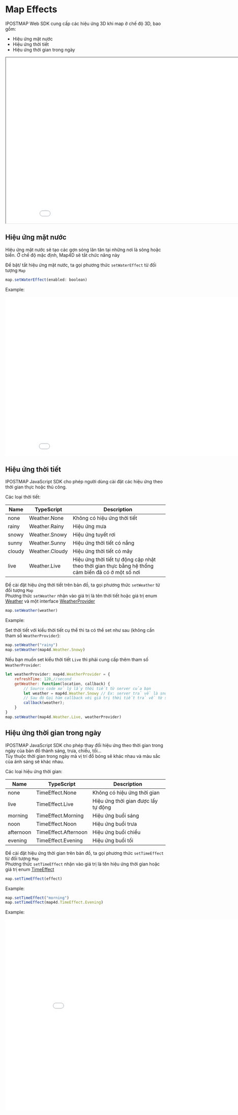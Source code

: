 # Map Effects

IPOSTMAP Web SDK cung cấp các hiệu ứng 3D khi map ở chế độ 3D, bao gồm:

- Hiệu ứng mặt nước
- Hiệu ứng thời tiết
- Hiệu ứng thời gian trong ngày

<iframe src="./html/map-effect.html" style="min-width: 900px;" height="520px"></iframe>

## Hiệu ứng mặt nước

Hiệu ứng mặt nước sẽ tạo các gợn sóng lăn tăn tại những nơi là sông hoặc biển. Ở chế độ mặc định, Map4D sẽ tắt chức năng này

Để bật/ tắt hiệu ứng mặt nước, ta gọi phương thức `setWaterEffect` từ đối tượng `Map`

```js
map.setWaterEffect(enabled: boolean)
```


Example:
<iframe style="min-width: 900px;" height="500px" src="//jsfiddle.net/huydang/5v9kpe6h/embedded/" allowfullscreen="allowfullscreen" allowpaymentrequest frameborder="0"></iframe>

## Hiệu ứng thời tiết

IPOSTMAP JavaScript SDK cho phép người dùng cài đặt các hiệu ứng theo thời gian thực hoặc thủ công.

Các loại thời tiết:

| Name   | TypeScript     | Description                                                                                       |
|--------|----------------|---------------------------------------------------------------------------------------------------|
| none   | Weather.None   | Không có hiệu ứng thời tiết                                                                       |
| rainy  | Weather.Rainy  | Hiệu ứng mưa                                                                                      |
| snowy  | Weather.Snowy  | Hiệu ứng tuyết rơi                                                                                |
| sunny  | Weather.Sunny  | Hiệu ứng thời tiết có nắng                                                                        |
| cloudy | Weather.Cloudy | Hiệu ứng thời tiết có mây                                                                         |
| live   | Weather.Live   | Hiệu ứng thời tiết tự động cập nhật theo thời gian thực bằng hệ thống cảm biến đã có ở một số nơi |

Để cài đặt hiệu ứng thời tiết trên bản đồ, ta gọi phương thức `setWeather` từ đối tượng `Map`  
Phương thức `setWeather` nhận vào giá trị là tên thời tiết hoặc giá trị enum [Weather](/ipostmap-map/web/v1.0/reference/map.md?id=weather-enum) và một
interface [WeatherProvider](/ipostmap-map/web/v1.0/reference/map.md?id=weatherprovider-interface)

```js
map.setWeather(weather)
```

Example:

Set thời tiết với kiểu thời tiết cụ thể thì ta có thể set như sau (không cần tham số `WeatherProvider`):

```js
map.setWeather("rainy")
map.setWeather(map4d.Weather.Snowy)
```

Nếu bạn muốn set kiểu thời tiết `Live` thì phải cung cấp thêm tham số `WeatherProvider`:

```js
let weatherProvider: map4d.WeatherProvider = {
    refreshTime: 120,//second
    getWeather: function(location, callback) {
        // Source code xử lý lấy thời tiết từ server của bạn
        let weather = map4d.Weather.Snowy // Ex: server trả về là snowy
        // Sau đó Gọi hàm callback với giá trị thời tiết trả về từ server
        callback(weather);
    }
}
map.setWeather(map4d.Weather.Live, weatherProvider)
```


## Hiệu ứng thời gian trong ngày

IPOSTMAP JavaScript SDK cho phép thay đổi hiệu ứng theo thời gian trong ngày của bản đồ thành sáng, trưa, chiều, tối...  
Tùy thuộc thời gian trong ngày mà vị trí đổ bóng sẽ khác nhau và màu sắc của ánh sáng sẽ khác nhau.

Các loại hiệu ứng thời gian:

| Name      | TypeScript           | Description                         |
|-----------|----------------------|-------------------------------------|
| none      | TimeEffect.None      | Không có hiệu ứng thời gian         |
| live      | TimeEffect.Live      | Hiệu ứng thời gian được lấy tự động |
| morning   | TimeEffect.Morning   | Hiệu ứng buổi sáng                  |
| noon      | TimeEffect.Noon      | Hiệu ứng buổi trưa                  |
| afternoon | TimeEffect.Afternoon | Hiệu ứng buổi chiều                 |
| evening   | TimeEffect.Evening   | Hiệu ứng buổi tối                   |


Để cài đặt hiệu ứng thời gian trên bản đồ, ta gọi phương thức `setTimeEffect` từ đối tượng `Map`  
Phương thức `setTimeEffect` nhận vào giá trị là tên hiệu ứng thời gian hoặc giá trị enum [TimeEffect](/ipostmap-map/web/v1.0/reference/map.md?id=timeeffect-enum)

```js
map.setTimeEffect(effect)
```

Example:

```js
map.setTimeEffect("morning")
map.setTimeEffect(map4d.TimeEffect.Evening)
```

Example:
<iframe style="min-width: 900px;" height="600px" src="//jsfiddle.net/huydang/48su6hgx/embedded/" allowfullscreen="allowfullscreen" allowpaymentrequest frameborder="0"></iframe>
